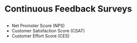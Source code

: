 # Continuous Feedback Surveys

<!--
https://www.gartner.com/smarterwithgartner/unveiling-the-new-and-improved-customer-effort-score/
https://blog.track.co/o-que-e-customer-effort-score/
-->

##

- Net Promoter Score (NPS)
- Customer Satisfaction Score (CSAT)
- Customer Effort Score (CES)
